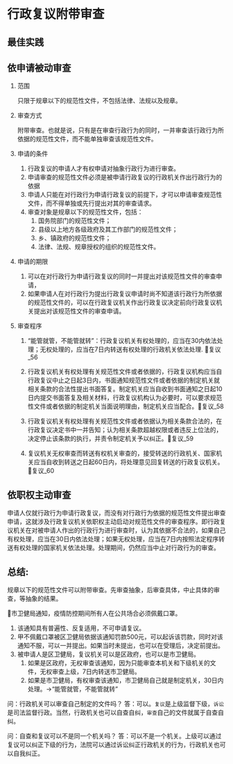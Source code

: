 # 行政复议附带审查
## 最佳实践


## 依申请被动审查

1. 范围
    
    只限于规章以下的规范性文件，不包括法律、法规以及规章。

1. 审查方式

    附带审查。也就是说，只有是在审查行政行为的同时，一并审查该行政行为所依据的规范性文件，而不能单独审查该规范性文件。

1. 申请的条件

    1. 行政复议的申请人才有权申请对抽象行政行为进行审查。
    2. 申请审查的规范性文件必须是被申请行政复议的行政机关作出行政行为的依据
    3. 申请人只能在对行政行为申请行政复议的前提下，才可以申请审查规范性文件，而不得单独或先行提出对其的审查请求。
    4. 审查对象是规章以下的规范性文件，包括：
        1. 国务院部门的规范性文件；
        1. 县级以上地方各级政府及其工作部门的规范性文件；
        1. 乡、镇政府的规范性文件；
        1. 法律、法规、规章授权的组织的规范性文件。


1. 申请的期限

    1. 可以在对行政行为申请行政复议的同时一并提出对该规范性文件的审查申请，
    2. 如果申请人在对行政行为提出行政复议申请时尚不知道该行政行为所依据的规范性文件的，可以在行政复议机关作出行政复议决定前向行政复议机关提出对该规范性文件的审查申请。


2. 审查程序

    1. “能管就管，不能管就转”：行政复议机关有权处理的，应当在30内依法处理；无权处理的，应当在7日内转送有权处理的行政机关依法处理. 🚪复议_56
    
    2. 行政复议机关有权处理有关规范性文件或者依据的，行政复议机构应当自行政复议中止之日起3日内，书面通知规范性文件或者依据的制定机关就相关条款的合法性提出书面答复。制定机关应当自收到书面通知之日起10日内提交书面答复及相关材料，行政复议机构认为必要时，可以要求规范性文件或者依据的制定机关当面说明理由，制定机关应当配合。🚪复议_58
    3. 行政复议机关有权处理有关规范性文件或者依据认为相关条款合法的，在行政复议决定书中一并告知；认为相关条款超越权限或者违反上位法的，决定停止该条款的执行，并责令制定机关予以纠正。🚪复议_59
    4. 复议机关无权审查而转送有权机关审查的，接受转送的行政机关、国家机关应当自收到转送之日起60日内，将处理意见回复转送的行政复议机关。🚪复议_60


## 依职权主动审查

申请人仅就行政行为申请行政复议，而没有对行政行为依据的规范性文件提出审查申请，这就涉及行政复议机关依职权主动启动对规范性文件的审查程序。即行政复议机关在对被申请人作出的行政行为进行审查时，认为其依据不合法的，如果自己有权处理，应当在30日内依法处理；如果无权处理，应当在7日内按照法定程序转送有权处理的国家机关依法处理。处理期间，仍然应当中止对行政行为的审查。



## 总结:
规章以下的规范性文件可以附带审查。先审查抽象，后审查具体，中止具体的审查，等抽象的结果。

🍐市卫健局通知，疫情防控期间所有人在公共场合必须佩戴口罩。
1. 该通知具有普遍性、反复适用，不可申请复议。
2. 甲不佩戴口罩被区卫健局依据该通知罚款500元，可以起诉该罚款，同时对该通知不服，可以一并提出。如果当时未提出，也可以在受理后，决定前提出。
3. 被申请人是区卫健局，复议机关可以是区政府，也可以是市卫健局。
    1. 如果是区政府，无权审查该通知，因为只能审查本机关和下级机关的文件，无权审查上级，7日内转送市卫健局。
    2. 如果是市卫健局，有权审查该通知，市卫健局自己就是制定机关，30日内处理。→“能管就管，不能管就转”

问：行政机关可以审查自己制定的文件吗？
答：可以。`复议`是上级监督下级，`诉讼`是司法监督行政。当然，行政机关也可以自查自纠，`审查`自己的文件就属于自查自纠。

问：自查和复议可以不是同一个机关吗？
答：可以不是一个机关。上级可以通过复议可以纠正下级的行为，法院可以通过诉讼纠正行政机关的行为，行政机关也可以自我纠正。
